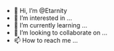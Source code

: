 - 👋 Hi, I’m @Etarnity
- 👀 I’m interested in ...
- 🌱 I’m currently learning ...
- 💞️ I’m looking to collaborate on ...
- 📫 How to reach me ...

<!---
Etarnity/Etarnity is a ✨ special ✨ repository because its `README.md` (this file) appears on your GitHub profile.
You can click the Preview link to take a look at your changes.
--->
